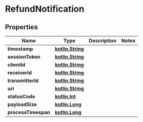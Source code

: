 # RefundNotification

## Properties
Name | Type | Description | Notes
------------ | ------------- | ------------- | -------------
**timestamp** | [**kotlin.String**](.md) |  | 
**sessionToken** | [**kotlin.String**](.md) |  | 
**clientId** | [**kotlin.String**](.md) |  | 
**receiverId** | [**kotlin.String**](.md) |  | 
**transmitterId** | [**kotlin.String**](.md) |  | 
**uri** | [**kotlin.String**](.md) |  | 
**statusCode** | [**kotlin.Int**](.md) |  | 
**payloadSize** | [**kotlin.Long**](.md) |  | 
**processTimespan** | [**kotlin.Long**](.md) |  | 
